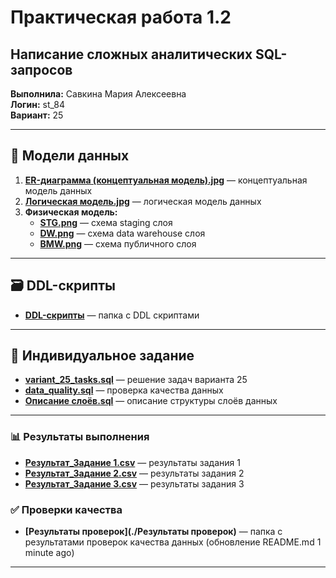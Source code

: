 # Практическая работа 1.2  
## Написание сложных аналитических SQL-запросов

**Выполнила:** Савкина Мария Алексеевна  
**Логин:** st_84  
**Вариант:** 25  

---

## 📘 Модели данных

1. **[ER-диаграмма (концептуальная модель).jpg](ER-диаграмма%20(концептуальная%20модель).jpg)** — концептуальная модель данных
2. **[Логическая модель.jpg](Логическая%20модель.jpg)** — логическая модель данных
3. **Физическая модель:**
   - **[STG.png](STG.png)** — схема staging слоя
   - **[DW.png](DW.png)** — схема data warehouse слоя  
   - **[BMW.png](BMW.png)** — схема публичного слоя

---

## 🗃️ DDL-скрипты

- **[DDL-скрипты](./DDL-скрипты)** — папка с DDL скриптами

---

## 🧩 Индивидуальное задание

- **[variant_25_tasks.sql](variant_25_tasks.sql)** — решение задач варианта 25
- **[data_quality.sql](data_quality.sql)** — проверка качества данных
- **[Описание слоёв.sql](Описание%20слова.sql)** — описание структуры слоёв данных

---

### 📊 Результаты выполнения
- **[Результат_Задание 1.csv](Результат_Задание%201.csv)** — результаты задания 1
- **[Результат_Задание 2.csv](Результат_Задание%202.csv)** — результаты задания 2  
- **[Результат_Задание 3.csv](Результат_Задание%203.csv)** — результаты задания 3

### ✅ Проверки качества
- **[Результаты проверок](./Результаты проверок)** — папка с результатами проверок качества данных (обновление README.md 1 minute ago) 

---

